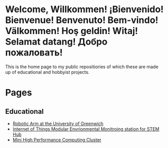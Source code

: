 # Welcome, Willkommen! ¡Bienvenido! Bienvenue! Benvenuto! Bem-vindo! Välkommen! Hoş geldin! Witaj! Selamat datang! Добро пожаловать!

This is the home page to my public repositiories of which these are made up of educational and hobbyist projects.


# Pages 
## Educational
  * [Robotic Arm at the University of Greenwich](https://compeng0001.github.io/YearZeroRoboticArm/)
  * [Internet of Things Modular Envrionmental Monitroing station for STEM Hub](https://compeng0001.github.io/IoT-and-Our-Schools-Environments-for-Education/)
  * [Mini High Performance Computing Cluster](https://compeng0001.github.io/Mini-HPCC/)
